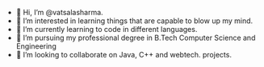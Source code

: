 - 👋 Hi, I’m @vatsalasharma.
- 👀 I’m interested in learning things that are capable to blow up my mind.
- 🌱 I’m currently learning to code in different languages.
- 🌱 I’m pursuing my professional degree in B.Tech Computer Science and Engineering
- 💞️ I’m looking to collaborate on Java, C++ and webtech. projects.


<!---
vatsalasharma04/vatsalasharma04 is a ✨ special ✨ repository because its `README.md` (this file) appears on your GitHub profile.
You can click the Preview link to take a look at your changes.
--->
